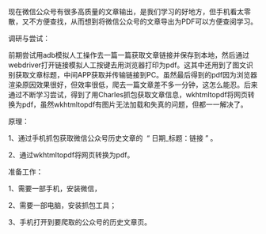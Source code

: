 现在微信公众号有很多高质量的文章输出，是我们学习的好地方，但手机看太零散，又不方便查找，从而想到将微信公众号的文章导出为PDF可以方便查阅学习。


调研与尝试：

前期尝试用adb模拟人工操作去一篇一篇获取文章链接并保存到本地，然后通过webdriver打开链接模拟人工按键去用浏览器打印为pdf。这其中还用到了图文识别获取文章标题，中间APP获取并传输链接到PC。虽然最后得到的pdf因为浏览器渲染原因效果很好，但效率很低，爬去一篇文章差不多一分钟，这怎么能忍。后来通过不断学习尝试，得到了用Charles抓包获取文章信息，wkhtmltopdf将网页转换为pdf，虽然wkhtmltopdf有图片无法加载和失真的问题，但都一一解决了。


原理：

1、通过手机抓包获取微信公众号历史文章的  “ 日期_标题：链接 ” 。

2、通过wkhtmltopdf将网页转换为pdf。


准备工作：

1、需要一部手机，安装微信，

2、需要一部电脑，安装抓包工具；

3、手机打开到要爬取的公众号的历史文章页。